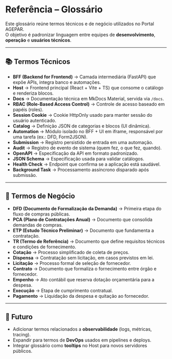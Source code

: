 # Referência – Glossário

Este glossário reúne termos técnicos e de negócio utilizados no Portal AGEPAR.  
O objetivo é padronizar linguagem entre equipes de **desenvolvimento**, **operação** e **usuários técnicos**.

---

## 📚 Termos Técnicos

- **BFF (Backend for Frontend)** → Camada intermediária (FastAPI) que expõe APIs, integra banco e automações.  
- **Host** → Frontend principal (React + Vite + TS) que consome o catálogo e renderiza blocos.  
- **Docs** → Documentação técnica em MkDocs Material, servida via `/docs`.  
- **RBAC (Role-Based Access Control)** → Controle de acesso baseado em papéis (roles).  
- **Session Cookie** → Cookie HttpOnly usado para manter sessão do usuário autenticado.  
- **Catalog** → Definição JSON de categorias e blocos (UI dinâmica).  
- **Automation** → Módulo isolado no BFF + UI em iframe, responsável por uma tarefa (ex.: DFD, Form2JSON).  
- **Submission** → Registro persistido de entrada em uma automação.  
- **Audit** → Registro de evento de sistema (quem fez, o que fez, quando).  
- **OpenAPI** → Especificação da API em formato padronizado.  
- **JSON Schema** → Especificação usada para validar catálogos.  
- **Health Check** → Endpoint que confirma se a aplicação está saudável.  
- **Background Task** → Processamento assíncrono disparado após submissão.  

---

## 📑 Termos de Negócio

- **DFD (Documento de Formalização da Demanda)** → Primeira etapa do fluxo de compras públicas.  
- **PCA (Plano de Contratações Anual)** → Documento que consolida demandas de compras.  
- **ETP (Estudo Técnico Preliminar)** → Documento que fundamenta a contratação.  
- **TR (Termo de Referência)** → Documento que define requisitos técnicos e condições de fornecimento.  
- **Cotação** → Processo simplificado de coleta de preços.  
- **Dispensa** → Contratação sem licitação, em casos previstos em lei.  
- **Licitação** → Processo formal de seleção de fornecedor.  
- **Contrato** → Documento que formaliza o fornecimento entre órgão e fornecedor.  
- **Empenho** → Ato contábil que reserva dotação orçamentária para a despesa.  
- **Execução** → Etapa de cumprimento contratual.  
- **Pagamento** → Liquidação da despesa e quitação ao fornecedor.  

---

## 🔮 Futuro

- Adicionar termos relacionados a **observabilidade** (logs, métricas, tracing).  
- Expandir para termos de **DevOps** usados em pipelines e deploys.  
- Integrar glossário como **tooltips** no Host para novos servidores públicos.  